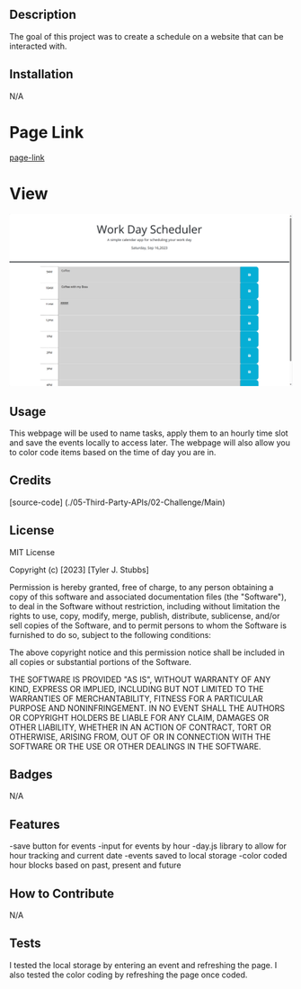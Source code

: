 ## Description

The goal of this project was to create a schedule on a website that can be interacted with.

## Installation

N/A

# Page Link
[page-link](https://zxncho.github.io/05.02-challenge/)

# View
![Webpage screenshot](./assets/images/webpage.png)

## Usage

This webpage will be used to name tasks, apply them to an hourly time slot and save the events locally to access later. 
The webpage will also allow you to color code items based on the time of day you are in.


## Credits

[source-code] (./05-Third-Party-APIs/02-Challenge/Main)


## License

MIT License

Copyright (c) [2023] [Tyler J. Stubbs]

Permission is hereby granted, free of charge, to any person obtaining a copy
of this software and associated documentation files (the "Software"), to deal
in the Software without restriction, including without limitation the rights
to use, copy, modify, merge, publish, distribute, sublicense, and/or sell
copies of the Software, and to permit persons to whom the Software is
furnished to do so, subject to the following conditions:

The above copyright notice and this permission notice shall be included in all
copies or substantial portions of the Software.

THE SOFTWARE IS PROVIDED "AS IS", WITHOUT WARRANTY OF ANY KIND, EXPRESS OR
IMPLIED, INCLUDING BUT NOT LIMITED TO THE WARRANTIES OF MERCHANTABILITY,
FITNESS FOR A PARTICULAR PURPOSE AND NONINFRINGEMENT. IN NO EVENT SHALL THE
AUTHORS OR COPYRIGHT HOLDERS BE LIABLE FOR ANY CLAIM, DAMAGES OR OTHER
LIABILITY, WHETHER IN AN ACTION OF CONTRACT, TORT OR OTHERWISE, ARISING FROM,
OUT OF OR IN CONNECTION WITH THE SOFTWARE OR THE USE OR OTHER DEALINGS IN THE
SOFTWARE.

## Badges

N/A

## Features

-save button for events
-input for events by hour
-day.js library to allow for hour tracking and current date
-events saved to local storage
-color coded hour blocks based on past, present and future

## How to Contribute

N/A

## Tests

I tested the local storage by entering an event and refreshing the page.
I also tested the color coding by refreshing the page once coded.